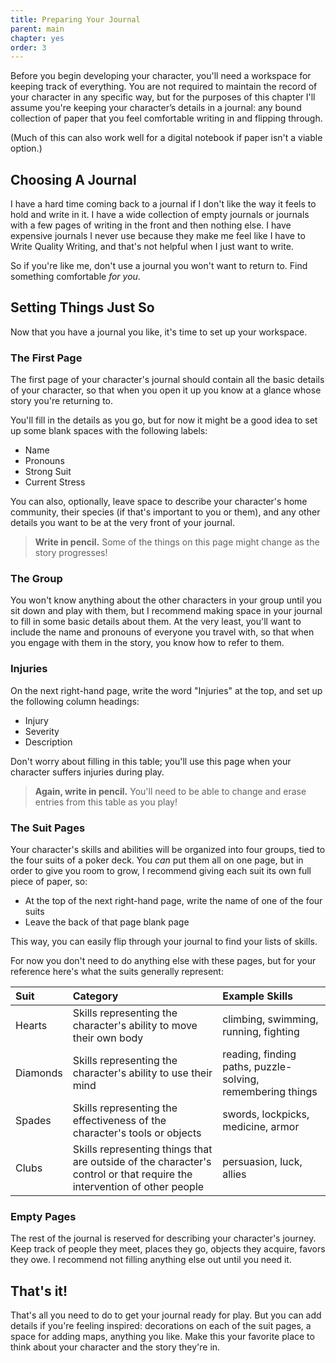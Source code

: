 ```yaml
---
title: Preparing Your Journal
parent: main
chapter: yes
order: 3
---
```


Before you begin developing your character, you'll need a workspace for keeping track of everything. You are not required to maintain the record of your character in any specific way, but for the purposes of this chapter I'll assume you're keeping your character’s details in a journal: any bound collection of paper that you feel comfortable writing in and flipping through.

(Much of this can also work well for a digital notebook if paper isn't a viable option.)

## Choosing A Journal
I have a hard time coming back to a journal if I don't like the way it feels to hold and write in it. I have a wide collection of empty journals or journals with a few pages of writing in the front and then nothing else. I have expensive journals I never use because they make me feel like I have to Write Quality Writing, and that's not helpful when I just want to write.

So if you're like me, don't use a journal you won't want to return to. Find something comfortable *for you*.

## Setting Things Just So
Now that you have a journal you like, it's time to set up your workspace.

### The First Page
The first page of your character's journal should contain all the basic details of your character, so that when you open it up you know at a glance whose story you're returning to.

You'll fill in the details as you go, but for now it might be a good idea to set up some blank spaces with the following labels:

- Name
- Pronouns
- Strong Suit
- Current Stress

You can also, optionally, leave space to describe your character's home community, their species (if that's important to you or them), and any other details you want to be at the very front of your journal.

> **Write in pencil.** Some of the things on this page might change as the story progresses!

### The Group
You won't know anything about the other characters in your group until you sit down and play with them, but I recommend making space in your journal to fill in some basic details about them. At the very least, you'll want to include the name and pronouns of everyone you travel with, so that when you engage with them in the story, you know how to refer to them.

### Injuries
On the next right-hand page, write the word "Injuries" at the top, and set up the following column headings:

- Injury
- Severity
- Description

Don't worry about filling in this table; you'll use this page when your character suffers injuries during play.

> **Again, write in pencil.** You'll need to be able to change and erase entries from this table as you play!

### The Suit Pages
Your character's skills and abilities will be organized into four groups, tied to the four suits of a poker deck. You *can* put them all on one page, but in order to give you room to grow, I recommend giving each suit its own full piece of paper, so:

- At the top of the next right-hand page, write the name of one of the four suits
- Leave the back of that page blank page

This way, you can easily flip through your journal to find your lists of skills.

For now you don't need to do anything else with these pages, but for your reference here's what the suits generally represent:

| Suit | Category | Example Skills |
| :-- | :-- | :-- |
| Hearts | Skills representing the character's ability to move their own body | climbing, swimming, running, fighting |
| Diamonds | Skills representing the character's ability to use their mind | reading, finding paths, puzzle-solving, remembering things |
| Spades | Skills representing the effectiveness of the character's tools or objects | swords, lockpicks, medicine, armor |
| Clubs | Skills representing things that are outside of the character's control or that require the intervention of other people | persuasion, luck, allies |

### Empty Pages
The rest of the journal is reserved for describing your character's journey. Keep track of people they meet, places they go, objects they acquire, favors they owe. I recommend not filling anything else out until you need it.

## That's it!
That's all you need to do to get your journal ready for play. But you can add details if you're feeling inspired: decorations on each of the suit pages, a space for adding maps, anything you like. Make this your favorite place to think about your character and the story they're in.